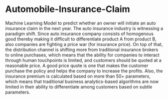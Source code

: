 # Automobile-Insurance-Claim
Machine Learning Model to predict whether an owner will initiate an auto insurance claim in the next year.
The auto insurance industry is witnessing a paradigm shift. Since auto insurance company
consists of homogenous good thereby making it difficult to differentiate product A from
product B, also companies are fighting a price war (for insurance price). On top of that, the
distribution channel is shifting more from traditional insurance brokers to online purchases,
which means that the ability for companies to interact through human touchpoints is limited,
and customers should be quoted at a reasonable price. A good price quote is one that makes
the customer purchase the policy and helps the company to increase the profits.
Also, the insurance premium is calculated based on more than 50+ parameters, which means
that traditional business analytics-based algorithms are now limited in their ability to
differentiate among customers based on subtle parameters.
